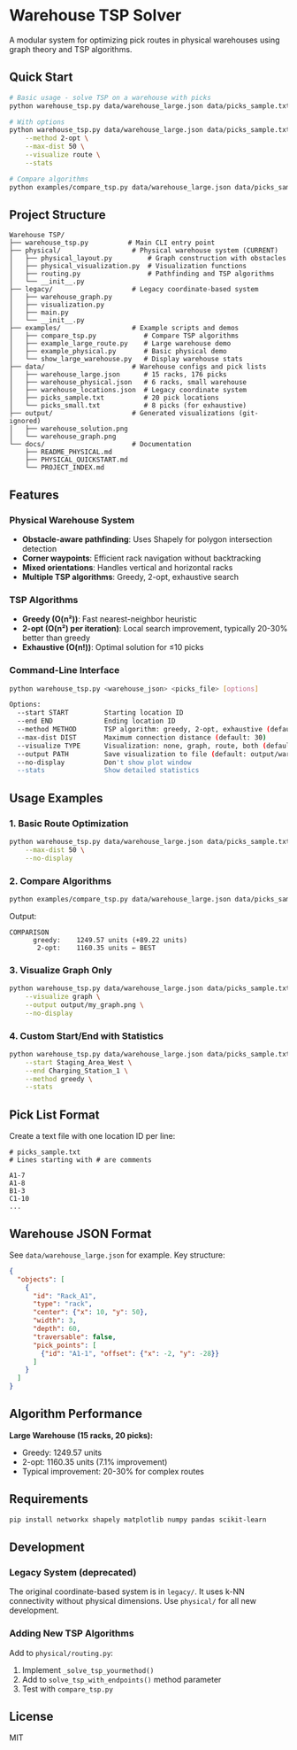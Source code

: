 # Warehouse TSP Solver

A modular system for optimizing pick routes in physical warehouses using graph theory and TSP algorithms.

## Quick Start

```bash
# Basic usage - solve TSP on a warehouse with picks
python warehouse_tsp.py data/warehouse_large.json data/picks_sample.txt

# With options
python warehouse_tsp.py data/warehouse_large.json data/picks_sample.txt \
    --method 2-opt \
    --max-dist 50 \
    --visualize route \
    --stats

# Compare algorithms
python examples/compare_tsp.py data/warehouse_large.json data/picks_sample.txt 50
```

## Project Structure

```
Warehouse TSP/
├── warehouse_tsp.py          # Main CLI entry point
├── physical/                  # Physical warehouse system (CURRENT)
│   ├── physical_layout.py         # Graph construction with obstacles
│   ├── physical_visualization.py  # Visualization functions
│   ├── routing.py                 # Pathfinding and TSP algorithms
│   └── __init__.py
├── legacy/                    # Legacy coordinate-based system
│   ├── warehouse_graph.py
│   ├── visualization.py
│   ├── main.py
│   └── __init__.py
├── examples/                  # Example scripts and demos
│   ├── compare_tsp.py            # Compare TSP algorithms
│   ├── example_large_route.py    # Large warehouse demo
│   ├── example_physical.py       # Basic physical demo
│   └── show_large_warehouse.py   # Display warehouse stats
├── data/                      # Warehouse configs and pick lists
│   ├── warehouse_large.json      # 15 racks, 176 picks
│   ├── warehouse_physical.json   # 6 racks, small warehouse
│   ├── warehouse_locations.json  # Legacy coordinate system
│   ├── picks_sample.txt          # 20 pick locations
│   └── picks_small.txt           # 8 picks (for exhaustive)
├── output/                    # Generated visualizations (git-ignored)
│   ├── warehouse_solution.png
│   └── warehouse_graph.png
└── docs/                      # Documentation
    ├── README_PHYSICAL.md
    ├── PHYSICAL_QUICKSTART.md
    └── PROJECT_INDEX.md
```

## Features

### Physical Warehouse System
- **Obstacle-aware pathfinding**: Uses Shapely for polygon intersection detection
- **Corner waypoints**: Efficient rack navigation without backtracking
- **Mixed orientations**: Handles vertical and horizontal racks
- **Multiple TSP algorithms**: Greedy, 2-opt, exhaustive search

### TSP Algorithms
- **Greedy (O(n²))**: Fast nearest-neighbor heuristic
- **2-opt (O(n²) per iteration)**: Local search improvement, typically 20-30% better than greedy
- **Exhaustive (O(n!))**: Optimal solution for ≤10 picks

### Command-Line Interface
```bash
python warehouse_tsp.py <warehouse_json> <picks_file> [options]

Options:
  --start START         Starting location ID
  --end END             Ending location ID
  --method METHOD       TSP algorithm: greedy, 2-opt, exhaustive (default: 2-opt)
  --max-dist DIST       Maximum connection distance (default: 30)
  --visualize TYPE      Visualization: none, graph, route, both (default: route)
  --output PATH         Save visualization to file (default: output/warehouse_solution.png)
  --no-display          Don't show plot window
  --stats               Show detailed statistics
```

## Usage Examples

### 1. Basic Route Optimization
```bash
python warehouse_tsp.py data/warehouse_large.json data/picks_sample.txt \
    --max-dist 50 \
    --no-display
```

### 2. Compare Algorithms
```bash
python examples/compare_tsp.py data/warehouse_large.json data/picks_sample.txt 50
```
Output:
```
COMPARISON
      greedy:    1249.57 units (+89.22 units)
       2-opt:    1160.35 units ← BEST
```

### 3. Visualize Graph Only
```bash
python warehouse_tsp.py data/warehouse_large.json data/picks_sample.txt \
    --visualize graph \
    --output output/my_graph.png \
    --no-display
```

### 4. Custom Start/End with Statistics
```bash
python warehouse_tsp.py data/warehouse_large.json data/picks_sample.txt \
    --start Staging_Area_West \
    --end Charging_Station_1 \
    --method greedy \
    --stats
```

## Pick List Format

Create a text file with one location ID per line:
```
# picks_sample.txt
# Lines starting with # are comments

A1-7
A1-8
B1-3
C1-10
...
```

## Warehouse JSON Format

See `data/warehouse_large.json` for example. Key structure:
```json
{
  "objects": [
    {
      "id": "Rack_A1",
      "type": "rack",
      "center": {"x": 10, "y": 50},
      "width": 3,
      "depth": 60,
      "traversable": false,
      "pick_points": [
        {"id": "A1-1", "offset": {"x": -2, "y": -28}}
      ]
    }
  ]
}
```

## Algorithm Performance

**Large Warehouse (15 racks, 20 picks):**
- Greedy: 1249.57 units
- 2-opt: 1160.35 units (7.1% improvement)
- Typical improvement: 20-30% for complex routes

## Requirements

```bash
pip install networkx shapely matplotlib numpy pandas scikit-learn
```

## Development

### Legacy System (deprecated)
The original coordinate-based system is in `legacy/`. It uses k-NN connectivity without physical dimensions. Use `physical/` for all new development.

### Adding New TSP Algorithms
Add to `physical/routing.py`:
1. Implement `_solve_tsp_yourmethod()`
2. Add to `solve_tsp_with_endpoints()` method parameter
3. Test with `compare_tsp.py`

## License

MIT
